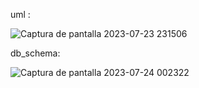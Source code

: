 uml :

![Captura de pantalla 2023-07-23 231506](https://github.com/pounct/mysql-estructura/assets/53088375/4b222746-61ee-4897-af9f-68373de6608b)


db_schema:

![Captura de pantalla 2023-07-24 002322](https://github.com/pounct/mysql-estructura/assets/53088375/9c2bb9fa-8417-4d4a-8260-abc95f3fdd60)



